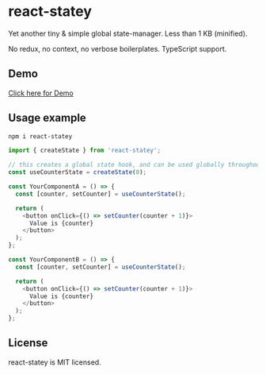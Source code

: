 # react-statey

Yet another tiny & simple global state-manager. Less than 1 KB (minified).

No redux, no context, no verbose boilerplates. TypeScript support.

## Demo

[Click here for Demo](https://codesandbox.io/s/summer-cdn-3w9r6?file=/src/App.js)

## Usage example

```bash
npm i react-statey
```

```js
import { createState } from 'react-statey';

// this creates a global state hook, and can be used globally throughout the app
const useCounterState = createState(0);

const YourComponentA = () => {
  const [counter, setCounter] = useCounterState();

  return (
    <button onClick={() => setCounter(counter + 1)}>
      Value is {counter}
    </button>
  );
};

const YourComponentB = () => {
  const [counter, setCounter] = useCounterState();

  return (
    <button onClick={() => setCounter(counter + 1)}>
      Value is {counter}
    </button>
  );
};
```

## License

react-statey is MIT licensed.

